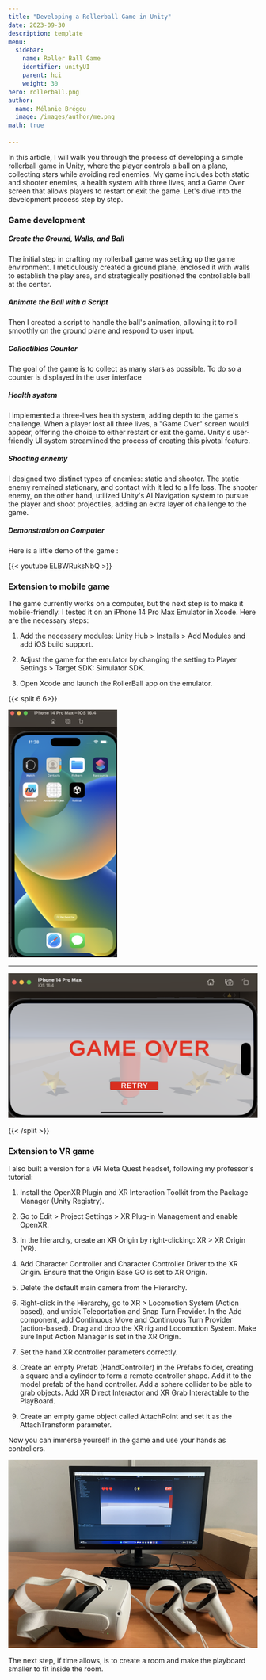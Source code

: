 ```yaml
---
title: "Developing a Rollerball Game in Unity"
date: 2023-09-30
description: template
menu:
  sidebar:
    name: Roller Ball Game
    identifier: unityUI
    parent: hci
    weight: 30
hero: rollerball.png
author:
  name: Mélanie Brégou 
  image: /images/author/me.png
math: true

---
```



In this article, I will walk you through the process of developing a simple rollerball game in Unity, where the player controls a ball on a plane, collecting stars while avoiding red enemies. My game includes both static and shooter enemies, a health system with three lives, and a Game Over screen that allows players to restart or exit the game. Let's dive into the development process step by step.

### Game development 

##### Create the Ground, Walls, and Ball

The initial step in crafting my rollerball game was setting up the game environment. I meticulously created a ground plane, enclosed it with walls to establish the play area, and strategically positioned the controllable ball at the center. 


##### Animate the Ball with a Script

Then I created a script to handle the ball's animation, allowing it to roll smoothly on the ground plane and respond to user input.


##### Collectibles Counter
The goal of the game is to collect as many stars as possible. To do so a counter is displayed in the user interface 


##### Health system

I implemented a three-lives health system, adding depth to the game's challenge. When a player lost all three lives, a "Game Over" screen would appear, offering the choice to either restart or exit the game. Unity's user-friendly UI system streamlined the process of creating this pivotal feature.


##### Shooting ennemy 
I designed two distinct types of enemies: static and shooter. The static enemy remained stationary, and contact with it led to a life loss. The shooter enemy, on the other hand, utilized Unity's AI Navigation system to pursue the player and shoot projectiles, adding an extra layer of challenge to the game.


##### Demonstration on Computer

Here is a little demo of the game :

{{< youtube ELBWRuksNbQ >}}


### Extension to mobile game

The game currently works on a computer, but the next step is to make it mobile-friendly. I tested it on an iPhone 14 Pro Max Emulator in Xcode. Here are the necessary steps:

1. Add the necessary modules: Unity Hub > Installs > Add Modules and add iOS build support.

2. Adjust the game for the emulator by changing the setting to Player Settings > Target SDK: Simulator SDK.

3. Open Xcode and launch the RollerBall app on the emulator.

{{< split 6 6>}}

<img src="/posts/hci/simple-unity-project/game_mobile.png" alt="face" height="500">


---

<img src="/posts/hci/simple-unity-project/game_mobile_game_over.png" >


{{< /split >}}

### Extension to VR game

I also built a version for a VR Meta Quest headset, following my professor's tutorial:

1. Install the OpenXR Plugin and XR Interaction Toolkit from the Package Manager (Unity Registry).

2. Go to Edit > Project Settings > XR Plug-in Management and enable OpenXR.

3. In the hierarchy, create an XR Origin by right-clicking: XR > XR Origin (VR).

4. Add Character Controller and Character Controller Driver to the XR Origin. Ensure that the Origin Base GO is set to XR Origin.

5. Delete the default main camera from the Hierarchy.

6. Right-click in the Hierarchy, go to XR > Locomotion System (Action based), and untick Teleportation and Snap Turn Provider. In the Add component, add Continuous Move and Continuous Turn Provider (action-based). Drag and drop the XR rig and Locomotion System. Make sure Input Action Manager is set in the XR Origin.

7. Set the hand XR controller parameters correctly.

8. Create an empty Prefab (HandController) in the Prefabs folder, creating a square and a cylinder to form a remote controller shape. Add it to the model prefab of the hand controller. Add a sphere collider to be able to grab objects. Add XR Direct Interactor and XR Grab Interactable to the PlayBoard.

9. Create an empty game object called AttachPoint and set it as the AttachTransform parameter.

Now you can immerse yourself in the game and use your hands as controllers.


<img src="/posts/hci/simple-unity-project/vr.png">

The next step, if time allows, is to create a room and make the playboard smaller to fit inside the room.







